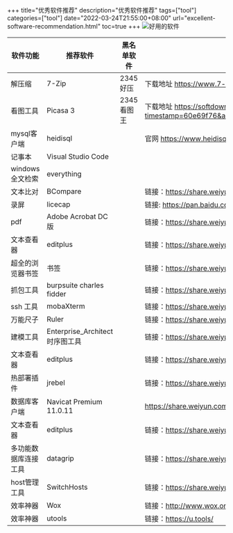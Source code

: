 +++
title="优秀软件推荐"
description="优秀软件推荐"
tags=["tool"]
categories=["tool"]
date="2022-03-24T21:55:00+08:00" 
url="excellent-software-recommendation.html"
toc=true
+++
![好用的软件](https://cdn.jsdelivr.net/gh/chen-xing/figure_bed_02/cdn/20210712093031022.png)

| 软件功能         | 推荐软件                       | 黑名单软件 | 说明                                                         |
| ---------------- | ------------------------------ | ---------- | ------------------------------------------------------------ |
| 解压缩           | 7-Zip                          | 2345好压   | 下载地址  https://www.7-zip.org/a/7z2102-x64.exe             |
| 看图工具         | Picasa 3                       | 2345看图王 | 下载地址 https://softdown01.rbread04.cn/huajunsafe/picasasetup.zip?timestamp=60e69f76&auth_key=ba18e71bf966ba929c84c2fbd6c39cb5 |
| mysql客户端      | heidisql                       |            | 官网 https://www.heidisql.com/                               |
| 记事本           | Visual Studio Code             |            |                                                              |
| windows 全文检索 | everything                     |            |                                                              |
| 文本比对         | BCompare                       |            | 链接：https://share.weiyun.com/Ldl69KaY 密码：gh5a45         |
| 录屏             | licecap                        |            | 链接: https://pan.baidu.com/s/10FwmyyRTwVcVBxnjVlTVgg 提取码: 9s6n |
| pdf              | Adobe Acrobat DC 版            |            | 链接：https://share.weiyun.com/5TwZiAa 密码：uhgg37          |
| 文本查看器       | editplus                       |            | 链接：https://share.weiyun.com/LRi3qELw 密码：pa4xn5         |
| 超全的浏览器书签 | 书签                           |            | 链接：https://share.weiyun.com/kXFeE0wK 密码：qupuz4         |
| 抓包工具         | burpsuite charles  fidder      |            | 链接：https://share.weiyun.com/FXb6tA6a 密码：igifaq         |
| ssh 工具         | mobaXterm                      |            | 链接：https://share.weiyun.com/I9eZL3Ml 密码：9gr5ks         |
| 万能尺子         | Ruler                          |            | 链接：https://share.weiyun.com/YtMKSbgW 密码：6aj9fb         |
| 建模工具         | Enterprise_Architect时序图工具 |            | 链接：https://share.weiyun.com/YudSrVXR 密码：4ubpfk         |
| 文本查看器       | editplus                       |            | 链接：https://share.weiyun.com/LRi3qELw 密码：pa4xn5         |
| 热部署插件       | jrebel                         |            | 链接：https://share.weiyun.com/6NRCUMOM 密码：9ecjst         |
| 数据库客户端     | Navicat Premium 11.0.11        |            | https://share.weiyun.com/5fNbMge                             |
| 文本查看器       | editplus                       |            | 链接：https://share.weiyun.com/LRi3qELw 密码：pa4xn5         |
| 多功能数据库连接工具       | datagrip                       |            | 链接：https://share.weiyun.com/92C2kZaf 密码：cv8wxu       |
| host管理工具       | SwitchHosts                       |            | 链接：https://share.weiyun.com/WZBxk5J2 密码：7px2fd      |
| 效率神器       | Wox                      |            | 链接：http://www.wox.one/      |
| 效率神器       | utools                      |            | 链接：https://u.tools/    |
